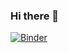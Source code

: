 ### Hi there 👋
[![Binder](https://mybinder.org/badge_logo.svg)](https://mybinder.org/v2/gh/BharatiAmritkar/HEAD?filepath=README.md)
<!--
**BharatiAmritkar/BharatiAmritkar** is a ✨ _special_ ✨ repository because its `README.md` (this file) appears on your GitHub profile.

Here are some ideas to get you started:

- 🔭 I’m currently working on ...
- 🌱 I’m currently learning ...
- 👯 I’m looking to collaborate on ...
- 🤔 I’m looking for help with ...
- 💬 Ask me about ...
- 📫 How to reach me: ...
- 😄 Pronouns: ...
- ⚡ Fun fact: ...
-->
